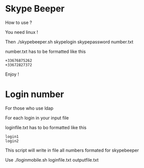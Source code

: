 # Skype Beeper

How to use ?

You need linux !

Then ./skypebeeper.sh skypelogin skypepassword number.txt

number.txt has to be formatted like this
```
+33676875262
+33672827372
```
Enjoy !

# Login number

For those who use ldap

For each login in your input file

loginfile.txt has to bo formatted like this
```
login1
login2
```

This script will write in file
all numbers formated for skypebeeper

Use ./loginmobile.sh loginfile.txt outputfile.txt
